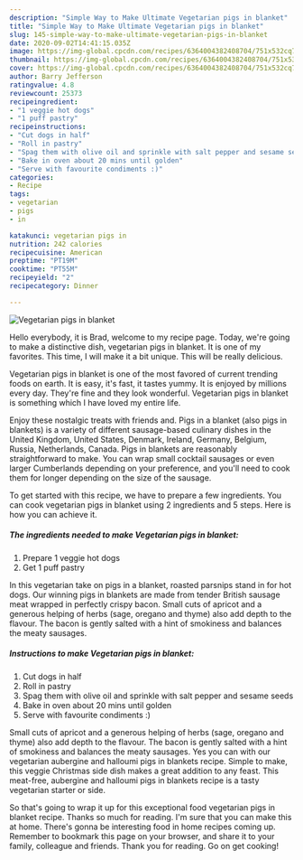 ```yaml
---
description: "Simple Way to Make Ultimate Vegetarian pigs in blanket"
title: "Simple Way to Make Ultimate Vegetarian pigs in blanket"
slug: 145-simple-way-to-make-ultimate-vegetarian-pigs-in-blanket
date: 2020-09-02T14:41:15.035Z
image: https://img-global.cpcdn.com/recipes/6364004382408704/751x532cq70/vegetarian-pigs-in-blanket-recipe-main-photo.jpg
thumbnail: https://img-global.cpcdn.com/recipes/6364004382408704/751x532cq70/vegetarian-pigs-in-blanket-recipe-main-photo.jpg
cover: https://img-global.cpcdn.com/recipes/6364004382408704/751x532cq70/vegetarian-pigs-in-blanket-recipe-main-photo.jpg
author: Barry Jefferson
ratingvalue: 4.8
reviewcount: 25373
recipeingredient:
- "1 veggie hot dogs"
- "1 puff pastry"
recipeinstructions:
- "Cut dogs in half"
- "Roll in pastry"
- "Spag them with olive oil and sprinkle with salt pepper and sesame seeds"
- "Bake in oven about 20 mins until golden"
- "Serve with favourite condiments :)"
categories:
- Recipe
tags:
- vegetarian
- pigs
- in

katakunci: vegetarian pigs in 
nutrition: 242 calories
recipecuisine: American
preptime: "PT19M"
cooktime: "PT55M"
recipeyield: "2"
recipecategory: Dinner

---
```



![Vegetarian pigs in blanket](https://img-global.cpcdn.com/recipes/6364004382408704/751x532cq70/vegetarian-pigs-in-blanket-recipe-main-photo.jpg)

Hello everybody, it is Brad, welcome to my recipe page. Today, we're going to make a distinctive dish, vegetarian pigs in blanket. It is one of my favorites. This time, I will make it a bit unique. This will be really delicious.

Vegetarian pigs in blanket is one of the most favored of current trending foods on earth. It is easy, it's fast, it tastes yummy. It is enjoyed by millions every day. They're fine and they look wonderful. Vegetarian pigs in blanket is something which I have loved my entire life.

Enjoy these nostalgic treats with friends and. Pigs in a blanket (also pigs in blankets) is a variety of different sausage-based culinary dishes in the United Kingdom, United States, Denmark, Ireland, Germany, Belgium, Russia, Netherlands, Canada. Pigs in blankets are reasonably straightforward to make. You can wrap small cocktail sausages or even larger Cumberlands depending on your preference, and you&#39;ll need to cook them for longer depending on the size of the sausage.


To get started with this recipe, we have to prepare a few ingredients. You can cook vegetarian pigs in blanket using 2 ingredients and 5 steps. Here is how you can achieve it.

<!--inarticleads1-->

##### The ingredients needed to make Vegetarian pigs in blanket:

1. Prepare 1 veggie hot dogs
1. Get 1 puff pastry


In this vegetarian take on pigs in a blanket, roasted parsnips stand in for hot dogs. Our winning pigs in blankets are made from tender British sausage meat wrapped in perfectly crispy bacon. Small cuts of apricot and a generous helping of herbs (sage, oregano and thyme) also add depth to the flavour. The bacon is gently salted with a hint of smokiness and balances the meaty sausages. 

<!--inarticleads2-->

##### Instructions to make Vegetarian pigs in blanket:

1. Cut dogs in half
1. Roll in pastry
1. Spag them with olive oil and sprinkle with salt pepper and sesame seeds
1. Bake in oven about 20 mins until golden
1. Serve with favourite condiments :)


Small cuts of apricot and a generous helping of herbs (sage, oregano and thyme) also add depth to the flavour. The bacon is gently salted with a hint of smokiness and balances the meaty sausages. Yes you can with our vegetarian aubergine and halloumi pigs in blankets recipe. Simple to make, this veggie Christmas side dish makes a great addition to any feast. This meat-free, aubergine and halloumi pigs in blankets recipe is a tasty vegetarian starter or side. 

So that's going to wrap it up for this exceptional food vegetarian pigs in blanket recipe. Thanks so much for reading. I'm sure that you can make this at home. There's gonna be interesting food in home recipes coming up. Remember to bookmark this page on your browser, and share it to your family, colleague and friends. Thank you for reading. Go on get cooking!
